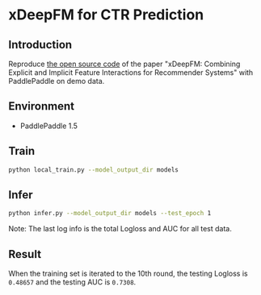 
# xDeepFM for CTR Prediction

## Introduction
Reproduce [the open source code](https://github.com/Leavingseason/xDeepFM) of the paper "xDeepFM: Combining Explicit and Implicit Feature Interactions for Recommender Systems" with PaddlePaddle on demo data.

## Environment
- PaddlePaddle 1.5

## Train
```bash
python local_train.py --model_output_dir models
```

## Infer
```bash
python infer.py --model_output_dir models --test_epoch 1
```
Note: The last log info is the total Logloss and AUC for all test data.

## Result
When the training set is iterated to the 10th round, the testing Logloss is `0.48657` and the testing AUC is `0.7308`.
